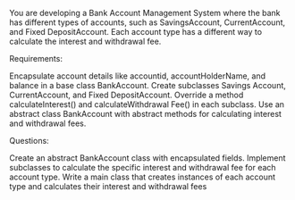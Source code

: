You are developing a Bank Account Management System where the bank has different types of accounts, such as SavingsAccount, CurrentAccount, and Fixed DepositAccount. Each account type has a different way to calculate the interest and withdrawal fee.

Requirements:

Encapsulate account details like accountid, accountHolderName, and balance in a base class BankAccount.
Create subclasses Savings Account, CurrentAccount, and Fixed DepositAccount. Override a method calculateInterest() and calculateWithdrawal Fee() in each subclass.
Use an abstract class BankAccount with abstract methods for calculating interest and withdrawal fees.

Questions:

Create an abstract BankAccount class with encapsulated fields. Implement subclasses to calculate the specific interest and withdrawal fee for each account type.
Write a main class that creates instances of each account type and calculates their interest and withdrawal fees
